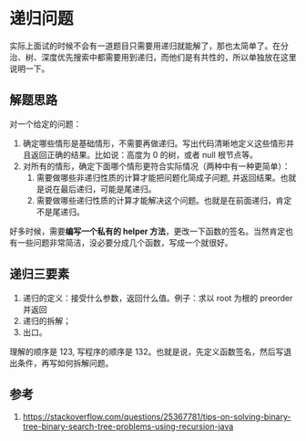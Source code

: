 # 递归问题

实际上面试的时候不会有一道题目只需要用递归就能解了，那也太简单了。在分治、树、深度优先搜索中都需要用到递归，而他们是有共性的，所以单独放在这里说明一下。 

## 解题思路

对一个给定的问题：

1. 确定哪些情形是基础情形，不需要再做递归。写出代码清晰地定义这些情形并且返回正确的结果。比如说：高度为 0 的树，或者 null 根节点等。
2. 对所有的情形，确定下面哪个情形更符合实际情况（两种中有一种更简单）：
    1. 需要做哪些非递归性质的计算才能把问题化简成子问题, 并返回结果。也就是说在最后递归，可能是尾递归。
	2. 需要做哪些递归性质的计算才能解决这个问题。也就是在前面递归，肯定不是尾递归。

好多时候，需要**编写一个私有的 helper 方法**，更改一下函数的签名。当然肯定也有一些问题非常简洁，没必要分成几个函数，写成一个就很好。

## 递归三要素

1. 递归的定义：接受什么参数，返回什么值。例子：求以 root 为根的 preorder 并返回
2. 递归的拆解；
3. 出口。

理解的顺序是 123, 写程序的顺序是 132。也就是说，先定义函数签名，然后写退出条件，再写如何拆解问题。

## 参考

1. https://stackoverflow.com/questions/25367781/tips-on-solving-binary-tree-binary-search-tree-problems-using-recursion-java 